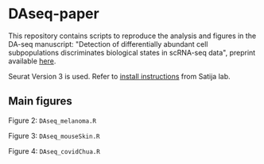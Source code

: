 # DAseq-paper

This repository contains scripts to reproduce the analysis and figures in the DA-seq manuscript: "Detection of differentially abundant cell subpopulations discriminates biological states in scRNA-seq data", preprint available [here](https://www.biorxiv.org/content/10.1101/711929v3).

Seurat Version 3 is used. Refer to [install instructions](https://satijalab.org/seurat/install.html) from Satija lab.

## Main figures
Figure 2: `DAseq_melanoma.R`

Figure 3: `DAseq_mouseSkin.R`

Figure 4: `DAseq_covidChua.R`
